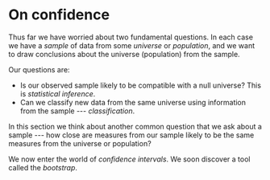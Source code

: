 # On confidence

Thus far we have worried about two fundamental questions. In each case we have a _sample_ of data from some _universe_ or _population_, and we want to draw conclusions about the universe (population) from the sample.

Our questions are:

- Is our observed sample likely to be compatible with a null universe? This
  is _statistical inference_.
- Can we classify new data from the same universe using information from the
  sample --- _classification_.

In this section we think about another common question that we ask about a sample --- how close are measures from our sample likely to be the same measures from the universe or population?

We now enter the world of _confidence intervals_. We soon discover a tool
called the _bootstrap_.
